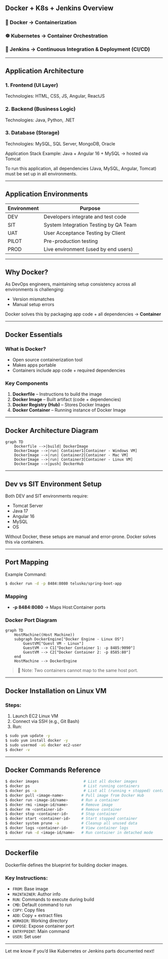 ## Docker + K8s + Jenkins Overview

### 🚢 Docker → Containerization

### ☸️ Kubernetes → Container Orchestration

### 🔁 Jenkins → Continuous Integration & Deployment (CI/CD)

---

## Application Architecture

### 1. Frontend (UI Layer)

Technologies: HTML, CSS, JS, Angular, ReactJS

### 2. Backend (Business Logic)

Technologies: Java, Python, .NET

### 3. Database (Storage)

Technologies: MySQL, SQL Server, MongoDB, Oracle

Application Stack Example: Java + Angular 16 + MySQL → hosted via Tomcat

To run this application, all dependencies (Java, MySQL, Angular, Tomcat) must be set up in all environments.

---

## Application Environments

| Environment | Purpose                               |
| ----------- | ------------------------------------- |
| DEV         | Developers integrate and test code    |
| SIT         | System Integration Testing by QA Team |
| UAT         | User Acceptance Testing by Client     |
| PILOT       | Pre-production testing                |
| PROD        | Live environment (used by end users)  |

---

## Why Docker?

As DevOps engineers, maintaining setup consistency across all environments is challenging:

* Version mismatches
* Manual setup errors

Docker solves this by packaging app code + all dependencies → **Container**

---

## Docker Essentials

### What is Docker?

* Open source containerization tool
* Makes apps portable
* Containers include app code + required dependencies

### Key Components

1. **Dockerfile** – Instructions to build the image
2. **Docker Image** – Built artifact (code + dependencies)
3. **Docker Registry (Hub)** – Stores Docker Images
4. **Docker Container** – Running instance of Docker Image

---

## Docker Architecture Diagram

```mermaid
graph TD
    Dockerfile -->|build| DockerImage
    DockerImage -->|run| Container1[Container - Windows VM]
    DockerImage -->|run| Container2[Container - Mac VM]
    DockerImage -->|run| Container3[Container - Linux VM]
    DockerImage -->|push| DockerHub

```

---

## Dev vs SIT Environment Setup

Both DEV and SIT environments require:

* Tomcat Server
* Java 17
* Angular 16
* MySQL
* OS

Without Docker, these setups are manual and error-prone. Docker solves this via containers.

---

## Port Mapping

Example Command:

```bash
$ docker run -d -p 8484:8080 telusko/spring-boot-app
```

### Mapping

* **-p 8484:8080** → Maps Host\:Container ports

### Docker Port Diagram

```mermaid
graph TD
    HostMachine((Host Machine))
    subgraph DockerEngine["Docker Engine - Linux OS"]
        GuestVM["Guest VM - Linux"]
        GuestVM --> C1["Docker Container 1: -p 8485:9090"]
        GuestVM --> C2["Docker Container 2: -p 8585:80"]
    end
    HostMachine --> DockerEngine
```

> 🔴 Note: Two containers cannot map to the same host port.

---

## Docker Installation on Linux VM

### Steps:

1. Launch EC2 Linux VM
2. Connect via SSH (e.g., Git Bash)
3. Run:

```bash
$ sudo yum update -y
$ sudo yum install docker -y
$ sudo usermod -aG docker ec2-user
$ docker -v
```

---

## Docker Commands Reference

```bash
$ docker images                    # List all docker images
$ docker ps                        # List running containers
$ docker ps -a                     # List all (running + stopped) containers
$ docker pull <image-name>        # Pull image from Docker Hub
$ docker run <image-id/name>      # Run a container
$ docker rmi <image-id/name>      # Remove image
$ docker rm <container-id>        # Remove container
$ docker stop <container-id>      # Stop container
$ docker start <container-id>     # Start stopped container
$ docker system prune -a          # Cleanup all unused data
$ docker logs <container-id>      # View container logs
$ docker run -d <image-id/name>   # Run container in detached mode
```

---

## Dockerfile

Dockerfile defines the blueprint for building docker images.

### Key Instructions:

* `FROM`: Base image
* `MAINTAINER`: Author info
* `RUN`: Commands to execute during build
* `CMD`: Default command to run
* `COPY`: Copy files
* `ADD`: Copy + extract files
* `WORKDIR`: Working directory
* `EXPOSE`: Expose container port
* `ENTRYPOINT`: Main command
* `USER`: Set user

---

Let me know if you’d like Kubernetes or Jenkins parts documented next!
